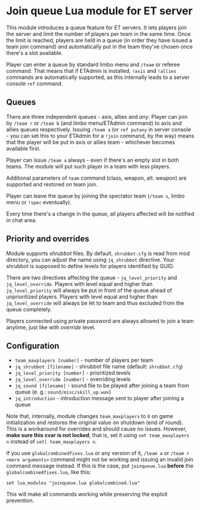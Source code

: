 # Join queue Lua module for ET server

This module introduces a queue feature for ET servers. It lets players join the server and limit the number of players per team in the same time. Once the limit is reached, players are held in a queue (in order they have issued a team join command) and automatically put in the team they've chosen once there's a slot available.

Player can enter a queue by standard limbo menu and `/team` or referee command. That means that if ETAdmin is installed, `!axis` and `!allies` commands are automatically supported, as this internally leads to a server console `ref` command.

## Queues

There are three independent queues - axis, allies and *any*. Player can join by `/team r` or `/team b` (and limbo menu/ETAdmin command) to axis and allies queues respectively. Issuing `/team a` (or `ref putany` in server console - you can set this to your ETAdmin for a `!join` command, by the way) means that the player will be put in axis or allies team - whichever becomes available first.

Player can issue `/team a` always - even if there's an empty slot in both teams. The module will put such player in a team with less players.

Additional parameters of `team` command (class, weapon, alt. weapon) are supported and restored on team join.

Player can leave the queue by joining the spectator team (`/team s`, limbo menu or `!spec` eventually).

Every time there's a change in the queue, all players affected will be notified in chat area.

## Priority and overrides

Module supports *shrubbot* files. By default, `shrubbot.cfg` is read from mod directory, you can adjust the name using `jq_shrubbot` directive. Your shrubbot is supposed to define levels for players identified by GUID.

There are two directives affecting the queue - `jq_level_priority` and `jq_level_override`. Players with level equal and higher than `jq_level_priority` will always be put in front of the queue ahead of unprioritized players. Players with level equal and higher than `jq_level_override` will always be let to team and thus excluded from the queue completely.

Players connected using private password are always allowed to join a team anytime, just like with *override* level.

## Configuration

- `team_maxplayers [number]` - number of players per team
- `jq_shrubbot [filename]` - shrubbot file name (default: `shrubbot.cfg`)
- `jq_level_priority [number]` - prioritized levels
- `jq_level_override [number]` - overriding levels
- `jq_sound [filename]` - sound file to be played after joining a team from queue (e. g.: `sound/misc/skill_up.wav`)
- `jq_introduction` - introduction message sent to player after joining a queue

Note that, internally, module changes `team_maxplayers` to `0` on game initialization and restores the original value on shutdown (end of round). This is a workaround for overrides and should cause no issues. However, **make sure this cvar is not locked**, that is, set it using `set team_maxplayers n` instead of `setl team_maxplayers n`.

If you use `globalcombinedfixes.lua` or any version of it, `/team a` or `/team r <more arguments>` command might not be working and issuing an invalid join command message instead. If this is the case, put `joinqueue.lua` **before** the `globalcombinedfixes.lua`, like this:

~~~
set lua_modules "joinqueue.lua globalcombined.lua"
~~~

This will make all commands working while preserving the exploit prevention.
